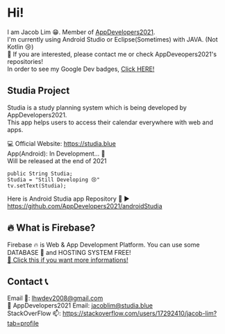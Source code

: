 # Hi!
I am Jacob Lim 😁. Member of [AppDevelopers2021](https://github.com/AppDevelopers2021).  
I'm currently using Android Studio or Eclipse(Sometimes) with JAVA. (Not Kotlin 😢)  
🎈 If you are interested, please contact me or check AppDeveopers2021's repositories!  
In order to see my Google Dev badges, [Click HERE!](https://developers.google.com/profile/u/105526460431397087160)  

## Studia Project
Studia is a study planning system which is being developed by AppDevelopers2021.  
This app helps users to access their calendar everywhere with web and apps.  

💻 Official Website: https://studia.blue  
App(Android): In Development... 🔧   
Will be released at the end of 2021  

    public String Studia;
    Studia = "Still Developing 😢"
    tv.setText(Studia);

Here is Android Studia app Repository 🔎 ▶ https://github.com/AppDevelopers2021/androidStudia  

## 🔥 What is Firebase?
Firebase 🔥 is Web & App Development Platform. You can use some DATABASE 💾 and HOSTING SYSTEM FREE!  
[📣 Click this if you want more informations!](https://firebase.google.com)  

## Contact 📞
Email 📧: lhwdev2008@gmail.com  
💬 AppDevelopers2021 Email: jacoblim@studia.blue  
StackOverFlow 📫: https://stackoverflow.com/users/17292410/jacob-lim?tab=profile  
